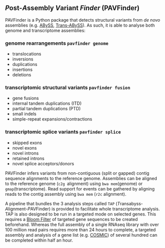 ## *P*ost-*A*ssembly *V*ariant *Finder* (PAVFinder)

PAVFinder is a Python package that detects structural variants from *de novo* assemblies (e.g. [ABySS](http://www.bcgsc.ca/platform/bioinfo/software/abyss), [Trans-ABySS](http://www.bcgsc.ca/platform/bioinfo/software/trans-abyss)).  As such, it is able to analyse both genome and transcriptome assemblies:

### genome rearrangements `pavfinder genome`
- translocations
- inversions
- duplications
- insertions
- deletions

### transcriptomic structural variants `pavfinder fusion`
- gene fusions
- internal tandem duplications (ITD)
- partial tandem duplications (PTD)
- small indels
- simple-repeat expansions/contractions

### transcriptomic splice variants `pavfinder splice`
- skipped exons
- novel exons
- novel introns
- retained introns
- novel splice acceptors/donors

PAVFinder infers variants from non-contiguous (split or gapped) contig sequence alignments to the reference genome. Assemblies can be aligned to the reference genome (`c2g `alignment) using `bwa mem`(genome) or `gmap`(transcriptome).  Read support for events can be gathered by aligning reads to the contig assembly using `bwa mem` (`r2c` alignment).

A pipeline that bundles the 3 analysis steps called `TAP` (*T*ransabyss-*A*lignment-*P*AVFinder) is provided to facilitate whole transcriptome analysis. TAP is also designed to be run in a targeted mode on selected genes. This requires a [Bloom Filter](http://www.bcgsc.ca/platform/bioinfo/software/biobloomtools) of targeted gene sequences to be created beforehand. Whereas the full assembly of a single RNAseq library with over 100 million read pairs requires more than 24 hours to complete, a targeted assembly and analysis of a gene list (e.g. [COSMIC](http://cancer.sanger.ac.uk/census/)) of several hundred can be completed within half an hour.
